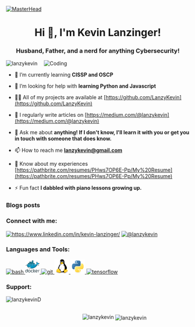 [![MasterHead](https://i.redd.it/lhnvupvps4h91.gif)](https://LanzyKevin.io)
<h1 align="center">Hi 👋, I'm Kevin Lanzinger!</h1>
<h3 align="center">Husband, Father, and a nerd for anything Cybersecurity!</h3>
<img align="right" alt="Coding" width="400" src="https://media.tenor.com/rePDfDWO3XoAAAAM/hacking.gif">

<p align="left"> <img src="https://komarev.com/ghpvc/?username=lanzykevin&label=Profile%20views&color=0e75b6&style=flat" alt="lanzykevin" /> </p>

- 🌱 I’m currently learning **CISSP and OSCP**

- 🤝 I’m looking for help with **learning Python and Javascript**

- 👨‍💻 All of my projects are available at [https://github.com/LanzyKevin](https://github.com/LanzyKevin)

- 📝 I regularly write articles on [https://medium.com/@lanzykevin](https://medium.com/@lanzykevin)

- 💬 Ask me about **anything! If I don't know, I'll learn it with you or get you in touch with someone that does know.**

- 📫 How to reach me **lanzykevin@gmail.com**

- 📄 Know about my experiences [https://pathbrite.com/resumes/PHws7OP6E-Pp/My%20Resume](https://pathbrite.com/resumes/PHws7OP6E-Pp/My%20Resume)

- ⚡ Fun fact **I dabbled with piano lessons growing up.**

### Blogs posts
<!-- BLOG-POST-LIST:START -->
<!-- BLOG-POST-LIST:END -->

<h3 align="left">Connect with me:</h3>
<p align="left">
<a href="https://linkedin.com/in/https://www.linkedin.com/in/kevin-lanzinger/" target="blank"><img align="center" src="https://raw.githubusercontent.com/rahuldkjain/github-profile-readme-generator/master/src/images/icons/Social/linked-in-alt.svg" alt="https://www.linkedin.com/in/kevin-lanzinger/" height="30" width="40" /></a>
<a href="https://medium.com/@lanzykevin" target="blank"><img align="center" src="https://raw.githubusercontent.com/rahuldkjain/github-profile-readme-generator/master/src/images/icons/Social/medium.svg" alt="@lanzykevin" height="30" width="40" /></a>
</p>

<h3 align="left">Languages and Tools:</h3>
<p align="left"> <a href="https://www.gnu.org/software/bash/" target="_blank" rel="noreferrer"> <img src="https://www.vectorlogo.zone/logos/gnu_bash/gnu_bash-icon.svg" alt="bash" width="40" height="40"/> </a> <a href="https://www.docker.com/" target="_blank" rel="noreferrer"> <img src="https://raw.githubusercontent.com/devicons/devicon/master/icons/docker/docker-original-wordmark.svg" alt="docker" width="40" height="40"/> </a> <a href="https://git-scm.com/" target="_blank" rel="noreferrer"> <img src="https://www.vectorlogo.zone/logos/git-scm/git-scm-icon.svg" alt="git" width="40" height="40"/> </a> <a href="https://www.linux.org/" target="_blank" rel="noreferrer"> <img src="https://raw.githubusercontent.com/devicons/devicon/master/icons/linux/linux-original.svg" alt="linux" width="40" height="40"/> </a> <a href="https://www.python.org" target="_blank" rel="noreferrer"> <img src="https://raw.githubusercontent.com/devicons/devicon/master/icons/python/python-original.svg" alt="python" width="40" height="40"/> </a> <a href="https://www.tensorflow.org" target="_blank" rel="noreferrer"> <img src="https://www.vectorlogo.zone/logos/tensorflow/tensorflow-icon.svg" alt="tensorflow" width="40" height="40"/> </a> </p>

<h3 align="left">Support:</h3>
<p><a href="https://www.buymeacoffee.com/lanzykevinD"> <img align="left" src="https://cdn.buymeacoffee.com/buttons/v2/default-yellow.png" height="50" width="210" alt="lanzykevinD" /></a></p><br><br>

<p><img align="left" src="https://github-readme-stats.vercel.app/api/top-langs?username=lanzykevin&show_icons=true&locale=en&layout=compact" alt="lanzykevin" /></p>

<p>&nbsp;<img align="center" src="https://github-readme-stats.vercel.app/api?username=lanzykevin&show_icons=true&locale=en" alt="lanzykevin" /></p>
